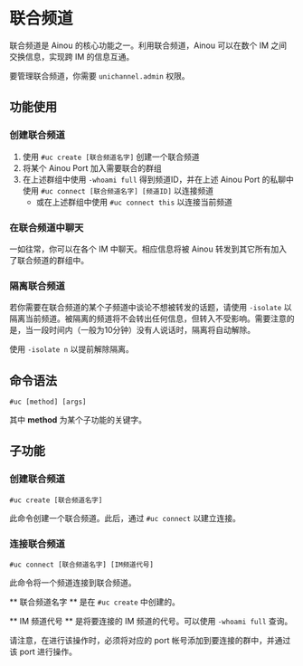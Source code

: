 # 联合频道

联合频道是 Ainou 的核心功能之一。利用联合频道，Ainou 可以在数个 IM 之间交换信息，实现跨 IM 的信息互通。

要管理联合频道，你需要 `unichannel.admin` 权限。

## 功能使用

### 创建联合频道

1. 使用 `#uc create [联合频道名字]` 创建一个联合频道
2. 将某个 Ainou Port 加入需要联合的群组
3. 在上述群组中使用 `-whoami full` 得到频道ID，并在上述 Ainou Port 的私聊中使用 `#uc connect [联合频道名字] [频道ID]` 以连接频道
    * 或在上述群组中使用 `#uc connect this` 以连接当前频道

### 在联合频道中聊天

一如往常，你可以在各个 IM 中聊天。相应信息将被 Ainou 转发到其它所有加入了联合频道的群组中。

### 隔离联合频道

若你需要在联合频道的某个子频道中谈论不想被转发的话题，请使用 `-isolate` 以隔离当前频道。被隔离的频道将不会转出任何信息，但转入不受影响。需要注意的是，当一段时间内（一般为10分钟）没有人说话时，隔离将自动解除。

使用 `-isolate n` 以提前解除隔离。

## 命令语法

    #uc [method] [args]

其中 **method** 为某个子功能的关键字。

## 子功能

### 创建联合频道

    #uc create [联合频道名字]

此命令创建一个联合频道。此后，通过 `#uc connect` 以建立连接。

### 连接联合频道

    #uc connect [联合频道名字] [IM频道代号]

此命令将一个频道连接到联合频道。

** 联合频道名字 ** 是在 `#uc create` 中创建的。

** IM 频道代号 ** 是将要连接的 IM 频道的代号。可以使用 `-whoami full` 查询。

请注意，在进行该操作时，必须将对应的 port 帐号添加到要连接的群中，并通过该 port 进行操作。